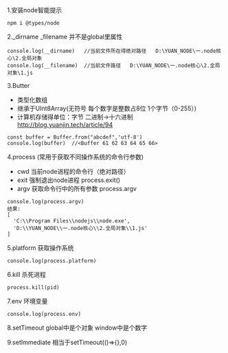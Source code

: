 1.安装node智能提示

```
npm i @types/node 
```


2._dirname  _filename  并不是global里属性
``` 
console.log(__dirname)   //当前文件所在得绝对路径   D:\YUAN_NODE\一.node核心\2.全局对象
console.log(__filename)  //当前文件路径   D:\YUAN_NODE\一.node核心\2.全局对象\1.js

```

3.Butter    
- 类型化数组
- 继承于UInt8Array(无符号 每个数字是整数占8位 1个字节（0-255）)   
- 计算机存储得单位：字节   二进制->十六进制<http://blog.yuanjin.tech/article/94>

```
const buffer = Buffer.from("abcdef",'utf-8')
console.log(buffer)  //<Buffer 61 62 63 64 65 66>
```

4.process  (常用于获取不同操作系统的命令行参数)
- cwd 当前node进程的命令行（绝对路径）
- exit 强制退出node进程  process.exit()
- argv 获取命令行中的所有参数  process.argv 
```
console.log(process.argv) 
结果:
[
  'C:\\Program Files\\nodejs\\node.exe',
  'D:\\YUAN_NODE\\一.node核心\\2.全局对象\\1.js'
]

```
5.platform 获取操作系统
```
console.log(process.platform)

```

6.kill 杀死进程
```
process.kill(pid)

```

7.env  环境变量
```
console.log(process.env)

```

8.setTimeout global中是个对象  window中是个数字

9.setImmediate  相当于setTimeout(()=>{},0)
